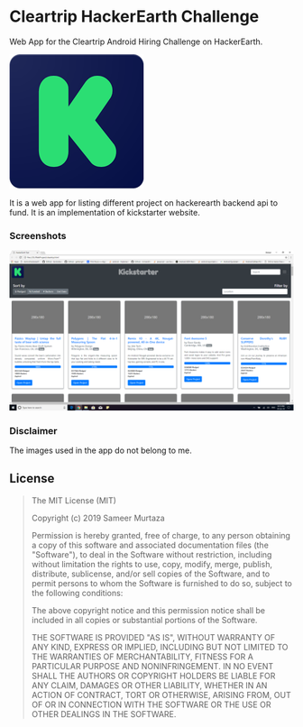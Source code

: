 # Cleartrip HackerEarth Challenge
Web App for the Cleartrip Android Hiring Challenge on HackerEarth.

<p>
	<img src="img/logo.png"/>
</p>

It is a web app for listing different project on hackerearth backend api to fund. It is an implementation of kickstarter website.

### Screenshots
<p align="center">
    <img src="screenshots/Pledged Sort.png">
</p>

### Disclaimer
The images used in the app do not belong to me.

## License
> The MIT License (MIT)
> 
> Copyright (c) 2019 Sameer Murtaza
> 
> Permission is hereby granted, free of charge, to any person obtaining a copy
of this software and associated documentation files (the "Software"), to deal
in the Software without restriction, including without limitation the rights
to use, copy, modify, merge, publish, distribute, sublicense, and/or sell
copies of the Software, and to permit persons to whom the Software is
furnished to do so, subject to the following conditions:
> 
> The above copyright notice and this permission notice shall be included in all
copies or substantial portions of the Software.
> 
> THE SOFTWARE IS PROVIDED "AS IS", WITHOUT WARRANTY OF ANY KIND, EXPRESS OR
IMPLIED, INCLUDING BUT NOT LIMITED TO THE WARRANTIES OF MERCHANTABILITY,
FITNESS FOR A PARTICULAR PURPOSE AND NONINFRINGEMENT. IN NO EVENT SHALL THE
AUTHORS OR COPYRIGHT HOLDERS BE LIABLE FOR ANY CLAIM, DAMAGES OR OTHER
LIABILITY, WHETHER IN AN ACTION OF CONTRACT, TORT OR OTHERWISE, ARISING FROM,
OUT OF OR IN CONNECTION WITH THE SOFTWARE OR THE USE OR OTHER DEALINGS IN THE
SOFTWARE.